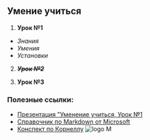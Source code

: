 ## Умение учиться
1. **Урок №1**
* _Знания_
* _Умения_
* _Установки_

2. ~~***Урок №2***~~

3. **Урок №3**

### Полезные ссылки:
* [Презентация "Уменение учиться, Урок №1](presentation.pdf)
* [Справочник по Markdown от Microsoft](https://learn.microsoft.com/ru-ru/contribute/markdown-reference)
* [Конспект по Корнеллу](abstract.jpg)
![logo M](https://e-cdn-images.dzcdn.net/images/cover/0ef663b9e8070199dc03a02c835b9d37/264x264-000000-80-0-0.jpg)